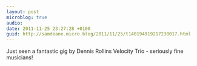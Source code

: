 ```yaml
---
layout: post
microblog: true
audio: 
date: 2011-11-25 23:27:28 +0100
guid: http://samdeane.micro.blog/2011/11/25/t140194919217238017.html
---
```

Just seen a fantastic gig by Dennis Rollins Velocity Trio - seriously fine musicians!

